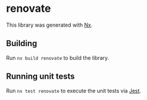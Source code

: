 # renovate

This library was generated with [Nx](https://nx.dev).

## Building

Run `nx build renovate` to build the library.

## Running unit tests

Run `nx test renovate` to execute the unit tests via [Jest](https://jestjs.io).
